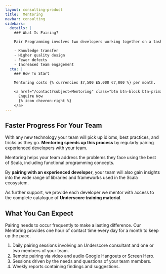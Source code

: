 ```yaml
---
layout: consulting-product
title:  Mentoring
navbar: consulting
sidebars:
  details: |
    ### What Is Pairing?

    Pair Programming involves two developers working together on a task, giving:

    - Knowledge transfer
    - Higher quality design
    - Fewer defects
    - Increased team engagement
  cta: |
    ### How To Start

    Mentoring costs {% currencies $7,500 £5,000 €7,000 %} per month.

    <a href="/contact?subject=Mentoring" class="btn btn-block btn-primary">
      Enquire Now
      {% icon chevron-right %}
    </a>
---
```


## Faster Progress For Your Team

With any new technology your team will pick up idioms, best practices, and tricks as they go. **Mentoring speeds up this process** by regularly pairing experienced developers with your team.

Mentoring helps your team address the problems they face using the best of Scala, including functional programming concepts.

By **pairing with an experienced developer**, your team will also gain insights into the wide range of libraries and frameworks used in the Scala ecosystem.

As further support, we provide each developer we mentor with access to the complete catalogue of **Underscore training material**.

## What You Can Expect

Pairing needs to occur frequently to make a lasting difference. Our Mentoring provides one hour of contact time every day for a month to keep up the pace.

1. Daily pairing sessions involving an Underscore consultant and one or two members of your team.
2. Remote pairing via video and audio Google Hangouts or Screen Hero.
3. Sessions driven by the needs and questions of your team members.
4. Weekly reports containing findings and suggestions.
